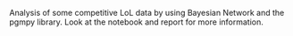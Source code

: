 Analysis of some competitive LoL data by using Bayesian Network and the pgmpy library.
Look at the notebook and report for more information.